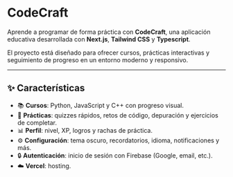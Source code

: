# CodeCraft

Aprende a programar de forma práctica con **CodeCraft**, una aplicación educativa desarrollada con **Next.js**, **Tailwind CSS** y **Typescript**.

El proyecto está diseñado para ofrecer cursos, prácticas interactivas y seguimiento de progreso en un entorno moderno y responsivo.

---

## ✨ Características

- 📚 **Cursos**: Python, JavaScript y C++ con progreso visual.
- 📝 **Prácticas**: quizzes rápidos, retos de código, depuración y ejercicios de completar.
- 📊 **Perfil**: nivel, XP, logros y rachas de práctica.
- ⚙️ **Configuración**: tema oscuro, recordatorios, idioma, notificaciones y más.
- 🔒 **Autenticación**: inicio de sesión con Firebase (Google, email, etc.).
- ☁️ **Vercel**: hosting.
